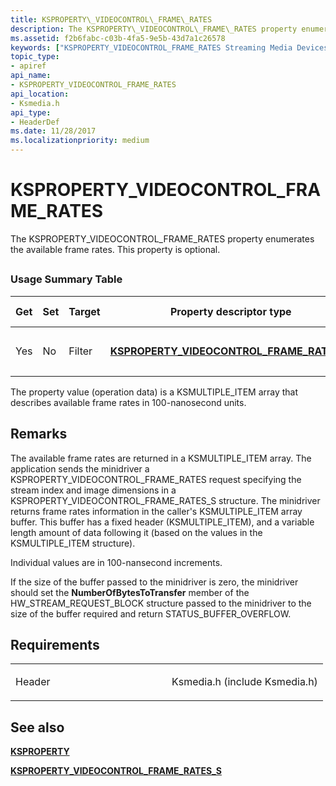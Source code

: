 ```yaml
---
title: KSPROPERTY\_VIDEOCONTROL\_FRAME\_RATES
description: The KSPROPERTY\_VIDEOCONTROL\_FRAME\_RATES property enumerates the available frame rates. This property is optional.
ms.assetid: f2b6fabc-c03b-4fa5-9e5b-43d7a1c26578
keywords: ["KSPROPERTY_VIDEOCONTROL_FRAME_RATES Streaming Media Devices"]
topic_type:
- apiref
api_name:
- KSPROPERTY_VIDEOCONTROL_FRAME_RATES
api_location:
- Ksmedia.h
api_type:
- HeaderDef
ms.date: 11/28/2017
ms.localizationpriority: medium
---
```


# KSPROPERTY\_VIDEOCONTROL\_FRAME\_RATES


The KSPROPERTY\_VIDEOCONTROL\_FRAME\_RATES property enumerates the available frame rates. This property is optional.

## <span id="ddk_ksproperty_videocontrol_frame_rates_ks"></span><span id="DDK_KSPROPERTY_VIDEOCONTROL_FRAME_RATES_KS"></span>


### Usage Summary Table

<table>
<colgroup>
<col width="20%" />
<col width="20%" />
<col width="20%" />
<col width="20%" />
<col width="20%" />
</colgroup>
<thead>
<tr class="header">
<th>Get</th>
<th>Set</th>
<th>Target</th>
<th>Property descriptor type</th>
<th>Property value type</th>
</tr>
</thead>
<tbody>
<tr class="odd">
<td><p>Yes</p></td>
<td><p>No</p></td>
<td><p>Filter</p></td>
<td><p><a href="https://msdn.microsoft.com/library/windows/hardware/ff566041" data-raw-source="[&lt;strong&gt;KSPROPERTY_VIDEOCONTROL_FRAME_RATES_S&lt;/strong&gt;](https://msdn.microsoft.com/library/windows/hardware/ff566041)"><strong>KSPROPERTY_VIDEOCONTROL_FRAME_RATES_S</strong></a></p></td>
<td><p><a href="https://msdn.microsoft.com/library/windows/hardware/ff563441" data-raw-source="[&lt;strong&gt;KSMULTIPLE_ITEM&lt;/strong&gt;](https://msdn.microsoft.com/library/windows/hardware/ff563441)"><strong>KSMULTIPLE_ITEM</strong></a> array</p></td>
</tr>
</tbody>
</table>

 

The property value (operation data) is a KSMULTIPLE\_ITEM array that describes available frame rates in 100-nanosecond units.

Remarks
-------

The available frame rates are returned in a KSMULTIPLE\_ITEM array. The application sends the minidriver a KSPROPERTY\_VIDEOCONTROL\_FRAME\_RATES request specifying the stream index and image dimensions in a KSPROPERTY\_VIDEOCONTROL\_FRAME\_RATES\_S structure. The minidriver returns frame rates information in the caller's KSMULTIPLE\_ITEM array buffer. This buffer has a fixed header (KSMULTIPLE\_ITEM), and a variable length amount of data following it (based on the values in the KSMULTIPLE\_ITEM structure).

Individual values are in 100-nansecond increments.

If the size of the buffer passed to the minidriver is zero, the minidriver should set the **NumberOfBytesToTransfer** member of the HW\_STREAM\_REQUEST\_BLOCK structure passed to the minidriver to the size of the buffer required and return STATUS\_BUFFER\_OVERFLOW.

Requirements
------------

<table>
<colgroup>
<col width="50%" />
<col width="50%" />
</colgroup>
<tbody>
<tr class="odd">
<td><p>Header</p></td>
<td>Ksmedia.h (include Ksmedia.h)</td>
</tr>
</tbody>
</table>

## See also


[**KSPROPERTY**](https://docs.microsoft.com/windows-hardware/drivers/ddi/content/ks/ns-ks-ksidentifier)

[**KSPROPERTY\_VIDEOCONTROL\_FRAME\_RATES\_S**](https://msdn.microsoft.com/library/windows/hardware/ff566041)

 

 






